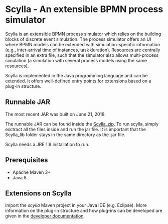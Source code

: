 # Scylla - An extensible BPMN process simulator

Scylla is an extensible BPMN process simulator which relies on the building blocks of discrete event simulation.  The process simulator offers an UI where BPMN models can be extended with simulation-specific information (e.g., inter-arrival time of instances, task duration). Resources are centrally specified in an extra file, such that the simulator also allows multi-process simulation (a simulation with several process models using the same resources).

Scylla is implemented in the Java programming language and can be extended. It offers well-defined entry points for extensions based on a plug-in structure.

## Runnable JAR
The most recent JAR was built on June 21, 2018.

The runnable JAR can be found inside the [Scylla_zip](https://github.com/bptlab/scylla/files/2123548/Scylla.zip).
To run scylla, simply exctract all the files inside and run the jar file.
It is important that the Scylla_lib folder stays in the same directory as the .jar file.

Scylla needs a JRE 1.8 installation to run.

## Prerequisites

- Apache Maven 3+
- Java 8

## Extensions on Scylla

Import the *scylla* Maven project in your Java IDE (e.g. Eclipse).
More information on the plug-in structure and how plug-ins can be developed are given in the [developer documentation](https://github.com/bptlab/scylla/wiki).

